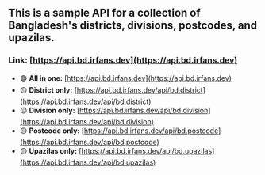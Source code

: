 ## This is a sample API for a collection of Bangladesh's districts, divisions, postcodes, and upazilas.

### Link: [https://api.bd.irfans.dev](https://api.bd.irfans.dev)

- 🟣 **All in one:** [https://api.bd.irfans.dev](https://api.bd.irfans.dev)
- 🟡 **District only:** [https://api.bd.irfans.dev/api/bd.district](https://api.bd.irfans.dev/api/bd.district)
- 🟡 **Division only:** [https://api.bd.irfans.dev/api/bd.division](https://api.bd.irfans.dev/api/bd.division)
- 🟡 **Postcode only:** [https://api.bd.irfans.dev/api/bd.postcode](https://api.bd.irfans.dev/api/bd.postcode)
- 🟡 **Upazilas only:** [https://api.bd.irfans.dev/api/bd.upazilas](https://api.bd.irfans.dev/api/bd.upazilas)
